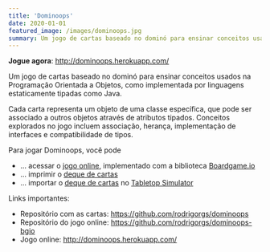 ```yaml
---
title: 'Dominoops'
date: 2020-01-01
featured_image: /images/dominoops.jpg
summary: Um jogo de cartas baseado no dominó para ensinar conceitos usados na Programação Orientada a Objetos, como implementada por linguagens estaticamente tipadas como Java.
---
```


**Jogue agora**: <http://dominoops.herokuapp.com/>

Um jogo de cartas baseado no dominó para ensinar conceitos usados na Programação Orientada a Objetos, como implementada por linguagens estaticamente tipadas como Java.

<!--more-->
Cada carta representa um objeto de uma classe específica, que pode ser associado a outros objetos através de atributos tipados. Conceitos explorados no jogo incluem associação, herança, implementação de interfaces e compatibilidade de tipos.

Para jogar Dominoops, você pode

- ... acessar o [jogo online](http://dominoops.herokuapp.com/), implementado com a biblioteca [Boardgame.io](https://boardgame.io/)
- ... imprimir o [deque de cartas][deck]
- ... importar o [deque de cartas][deck] no [Tabletop Simulator](https://www.tabletopsimulator.com/)

Links importantes:

- Repositório com as cartas: <https://github.com/rodrigorgs/dominoops>
- Repositório do jogo online: <https://github.com/rodrigorgs/dominoops-bgio>
- Jogo online: <http://dominoops.herokuapp.com/>

[deck]: https://github.com/rodrigorgs/dominoops
